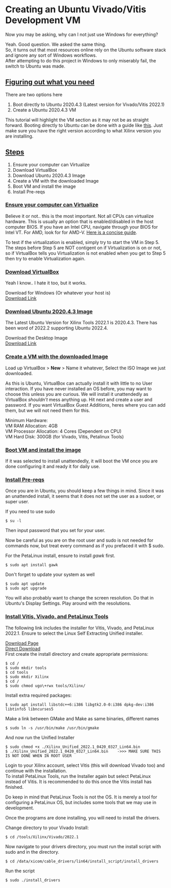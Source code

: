 # Creating an Ubuntu Vivado/Vitis Development VM
Now you may be asking, why can I not just use Windows for everything?    

Yeah. Good question. We asked the same thing.    
So, it turns out that most resources online rely on the Ubuntu software stack and ignore any sort of Windows workflows.    
After attempting to do this project in Windows to only miserably fail, the switch to Ubuntu was made. 

## <u> Figuring out what you need </u>
There are two options here
1. Boot directly to Ubuntu 2020.4.3 (Latest version for Vivado/Vitis 2022.1)
2. Create a Ubuntu 2020.4.3 VM    

This tutorial will highlight the VM section as it may not be as straight forward. Booting directly to Ubuntu can be done with a guide like [this](https://ubuntu.com/tutorials/install-ubuntu-desktop#1-overview). Just make sure you have the right version according to what Xilinx version you are installing. 

## <u> Steps </u>

1. Ensure your computer can Virtualize
2. Download VirtualBox
3. Download Ubuntu 2020.4.3 Image
4. Create a VM with the downloaded Image
5. Boot VM and install the image
6. Install Pre-reqs



### <u> Ensure your computer can Virtualize </u>    
Believe it or not.. this is the most important. Not all CPUs can virtualize hardware. This is usually an option that is enabled/disabled in the host computer BIOS. If you have an Intel CPU, navigate through your BIOS for Intel VT. For AMD, look for for AMD-V. [Here is a concise guide](https://bce.berkeley.edu/enabling-virtualization-in-your-pc-bios.html).    

To test if the virtualization is enabled, simply try to start the VM in Step 5. The steps before Step 5 are NOT contigent on if Virtualization is on or not, so if VirtualBox tells you Virtualization is not enabled when you get to Step 5 then try to enable Virtualization again. 

### <u> Download VirtualBox </u>     
Yeah I know.. I hate it too, but it works.

Download for Windows (Or whatever your host is)       
[Download Link](https://www.oracle.com/virtualization/technologies/vm/downloads/virtualbox-downloads.html)    

### <u> Download Ubuntu 2020.4.3 Image </u>
The Latest Ubuntu Version for Xilinx Tools 2022.1 is 2020.4.3. There has been word of 2022.2 supporting Ubuntu 2022.4. 

Download the Desktop Image     
[Download Link](http://lt.releases.ubuntu.com/20.04.3/)     

### <u> Create a VM with the downloaded Image </u>     
Load up VirtualBox > **New** > Name it whatever, Select the ISO Image we just downloaded.  

As this is Ubuntu, VirtualBox can actually install it with little to no User interaction. If you have never installed an OS before, you may want to choose this unless you are curious. We will install it unattendedly as VirtualBox *shouldn't* mess anything up. Hit next and create a user and password. If you want VirtualBox Guest Additions, heres where you can add them, but we will not need them for this.   

Minimum Hardware:    
VM RAM Allocation: 4GB      
VM Processor Allocation: 4 Cores (Dependent on CPU)      
VM Hard Disk: 300GB (for Vivado, Vitis, Petalinux Tools)     


### <u> Boot VM and install the image </u>
If it was selected to install unattendedly, it will boot the VM once you are done configuring it and ready it for daily use. 

### <u> Install Pre-reqs </u>
Once you are in Ubuntu, you should keep a few things in mind. Since it was an unattended install, it seems that it does not set the user as a sudoer, or super user. 

If you need to use sudo    
```
$ su -l
```
Then input password that you set for your user.

Now be careful as you are on the root user and sudo is not needed for commands now, but treat every command as if you prefaced it with $ sudo. 

For the PetaLinux install, ensure to install *gawk* first.
```
$ sudo apt install gawk
```

Don't forget to update your system as well
```
$ sudo apt update
$ sudo apt upgrade   
```
You will also probably want to change the screen resolution. Do that in Ubuntu's Display Settings. Play around with the resolutions. 


### <u> Install Vitis, Vivado, and PetaLinux Tools </u>   

The following link includes the installer for Vitis, Vivado, and PetaLinux 2022.1. Ensure to select the Linux Self Extracting Unified installer.

[Download Page](https://www.xilinx.com/support/download/index.html/content/xilinx/en/downloadNav/vitis.html)     
[Direct Download](https://www.xilinx.com/member/forms/download/xef.html?filename=Xilinx_Unified_2022.1_0420_0327_Lin64.bin)    
First create the install directory and create appropriate permissions:
```
$ cd /
$ sudo mkdir tools
$ cd tools
$ sudo mkdir Xilinx
$ cd /
$ sudo chmod ugo\+rwx tools/Xilinx/
```
Install extra required packages:
```
$ sudo apt install libstdc++6:i386 libgtk2.0-0:i386 dpkg-dev:i386 libtinfo5 libncurses5
```
Make a link between GMake and Make as same binaries, different names
```
$ sudo ln -s /usr/bin/make /usr/bin/gmake
```
And now run the Unified Installer
```
$ sudo chmod +x ./Xilinx_Unified_2022.1_0420_0327_Lin64.bin 
$ ./Xilinx_Unified_2022.1_0420_0327_Lin64.bin    ->>> MAKE SURE THIS IS NOT DONE WHEN IN ROOT USER
```

Login to your Xilinx account, select Vitis (this will download Vivado too) and continue with the installation.   
To install PetaLinux Tools, run the Installer again but select PetaLinux instead of Vitis. It is recommended to do this once the Vitis install has finished. 

Do keep in mind that PetaLinux Tools is not the OS. It is merely a tool for configuring a PetaLinux OS, but includes some tools that we may use in development.    

Once the programs are done installing, you will need to install the drivers.   

Change directory to your Vivado Install:
```
$ cd /tools/Xilinx/Vivado/2022.1
```
Now navigate to your drivers directory, you must run the install script with sudo and in the directory.
```
$ cd /data/xicom/cable_drivers/lin64/install_script/install_drivers
```
Run the script
```
$ sudo ./install_drivers
```












